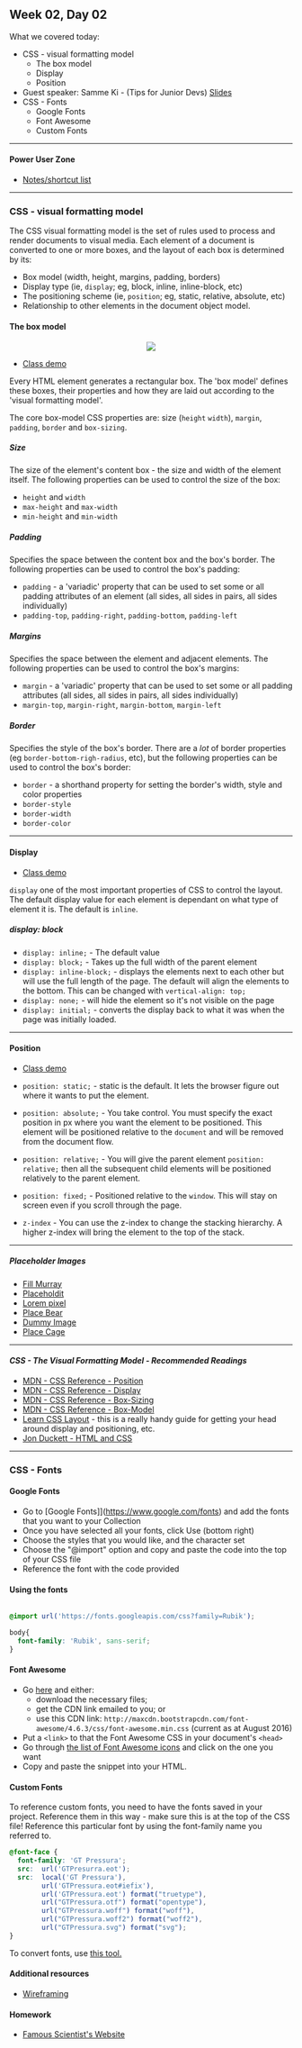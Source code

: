 ## Week 02, Day 02

What we covered today:
- CSS - visual formatting model
  - The box model
  - Display
  - Position
- Guest speaker: Samme Ki - (Tips for Junior Devs) [Slides](https://docs.google.com/presentation/d/1BV589uCm0AVvZEXaMk-ZBKs8CYPV2OBqKNNMHklP7jo)
- CSS - Fonts
  - Google Fonts
  - Font Awesome
  - Custom Fonts
___


#### Power User Zone

- [Notes/shortcut list](https://gist.github.com/textchimp/faa5366b949067699f17734f42e5b5ea)

___


### CSS - visual formatting model

The CSS visual formatting model is the set of rules used to process and render documents to visual media. Each element of a document is converted to one or more boxes, and the layout of each box is determined by its:

- Box model (width, height, margins, padding, borders)
- Display type (ie, `display`; eg, block, inline, inline-block, etc)
- The positioning scheme (ie, `position`; eg, static, relative, absolute, etc)
- Relationship to other elements in the document object model.

#### The box model

<div style="text-align:center;">
  <img src="https://i.imgur.com/DSi2s3A.png" />
</div>

- [Class demo](https://github.com/wofockham/wdi-24/tree/master/02-html%2Bcss/box-model)


Every HTML element generates a rectangular box. The 'box model' defines these boxes, their properties and how they are laid out according to the 'visual formatting model'.

The core box-model CSS properties are: size (`height` `width`), `margin`, `padding`, `border` and `box-sizing`.

##### _Size_

The size of the element's content box - the size and width of the element itself. The following properties can be used to control the size of the box:

- `height` and `width`
- `max-height` and `max-width`
- `min-height` and `min-width`

##### _Padding_

Specifies the space between the content box and the box's border. The following properties can be used to control the box's padding:

- `padding` - a 'variadic' property that can be used to set some or all padding attributes of an element (all sides, all sides in pairs, all sides individually)
- `padding-top`, `padding-right`, `padding-bottom`, `padding-left`

##### _Margins_

Specifies the space between the element and adjacent elements. The following properties can be used to control the box's margins:

- `margin` - a 'variadic' property that can be used to set some or all padding attributes (all sides, all sides in pairs, all sides individually)
- `margin-top`, `margin-right`, `margin-bottom`, `margin-left`

##### _Border_

Specifies the style of the box's border. There are a _lot_ of border properties (eg `border-bottom-righ-radius`, etc), but the following properties can be used to control the box's border:

- `border` - a shorthand property for setting the border's width, style and color properties
- `border-style`
- `border-width`
- `border-color`

___

#### Display

- [Class demo](https://github.com/textchimp/wdi-27/tree/master/week2)

`display` one of the most important properties of CSS to control the layout. The default display value for each element is dependant on what type of element it is. The default is `inline`.

##### _display: block_

- `display: inline;` -  The default value
- `display: block;` - Takes up the full width of the parent element
- `display: inline-block;` - displays the elements next to each other but will use the full length of the page. The default will align the elements to the bottom. This can be changed with `vertical-align: top;`
- `display: none;` - will hide the element so it's not visible on the page
- `display: initial;` - converts the display back to what it was when the page was initially loaded.


___

#### Position

- [Class demo](https://github.com/textchimp/wdi-27/tree/master/week2)

- `position: static;` - static is the default. It lets the browser figure out where it wants to put the element.
- `position: absolute;` - You take control. You must specify the exact position in px where you want the element to be positioned. This element will be positioned relative to the `document` and will be removed from the document flow.
- `position: relative;` - You will give the parent element `position: relative;` then all the subsequent child elements will be positioned relatively to the parent element.
- `position: fixed;` -  Positioned relative to the `window`. This will stay on screen even if you scroll through the page.
- `z-index` - You can use the z-index to change the stacking hierarchy. A higher z-index will bring the element to the top of the stack.

___

##### _Placeholder Images_


- [Fill Murray](http://www.fillmurray.com/)
- [Placeholdit](http://placehold.it/)
- [Lorem pixel](http://lorempixel.com/)
- [Place Bear](http://placebear.com/)
- [Dummy Image](http://dummyimage.com/)
- [Place Cage](http://www.placecage.com/)

___

#### _CSS - The Visual Formatting Model - Recommended Readings_

- [MDN - CSS Reference - Position](https://developer.mozilla.org/en-US/docs/Web/CSS/position)
- [MDN - CSS Reference - Display](https://developer.mozilla.org/en-US/docs/Web/CSS/display)
- [MDN - CSS Reference - Box-Sizing](https://developer.mozilla.org/en-US/docs/Web/CSS/box-sizing)
- [MDN - CSS Reference - Box-Model](https://developer.mozilla.org/en-US/docs/Learn/CSS/Introduction_to_CSS/Box_model)
- [Learn CSS Layout](http://learnlayout.com/) - this is a really handy guide for getting your head around display and positioning, etc.
- [Jon Duckett - HTML and CSS](http://www.htmlandcssbook.com/)

___

### CSS - Fonts

#### Google Fonts

- Go to [Google Fonts]](https://www.google.com/fonts) and add the fonts that you want to your Collection
- Once you have selected all your fonts, click Use (bottom right)
- Choose the styles that you would like, and the character set
- Choose the "@import" option and copy and paste the code into the top of your CSS file
- Reference the font with the code provided

#### Using the fonts

```css

@import url('https://fonts.googleapis.com/css?family=Rubik');

body{
  font-family: 'Rubik', sans-serif;
}

```

#### Font Awesome

- Go [here](http://fortawesome.github.io/Font-Awesome/get-started/) and either:
  + download the necessary files;
  + get the CDN link emailed to you; or
  + use this CDN link: `http://maxcdn.bootstrapcdn.com/font-awesome/4.6.3/css/font-awesome.min.css` (current as at August 2016)
- Put a `<link>` to that the Font Awesome CSS in your document's `<head>`
- Go through [the list of Font Awesome icons](http://fortawesome.github.io/Font-Awesome/icons/) and click on the one you want
- Copy and paste the snippet into your HTML.

#### Custom Fonts

To reference custom fonts, you need to have the fonts saved in your project.  Reference them in this way - make sure this is at the top of the CSS file!  Reference this particular font by using the font-family name you referred to.

```css
@font-face {
  font-family: 'GT Pressura';
  src:  url('GTPresurra.eot');
  src:  local('GT Pressura'),
        url('GTPressura.eot#iefix'),
        url('GTPressura.eot') format("truetype"),
        url("GTPressura.otf") format("opentype"),
        url("GTPressura.woff") format("woff"),
        url("GTPressura.woff2") format("woff2"),
        url("GTPressura.svg") format("svg");
}
```

To convert fonts, use [this tool.](http://onlinefontconverter.com/)


#### Additional resources

- [Wireframing](https://wireframe.cc/)

#### Homework

- [Famous Scientist's Website](https://gist.github.com/textchimp/ae04dc55da685d6039241912017bb327)
